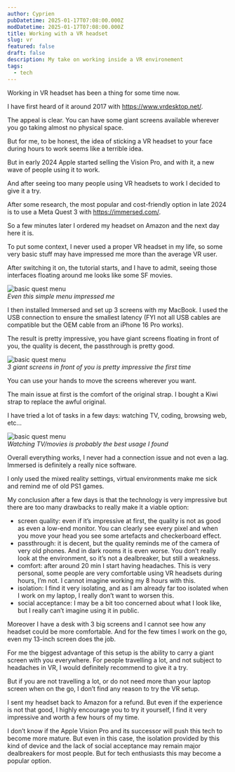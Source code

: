 ```yaml
---
author: Cyprien
pubDatetime: 2025-01-17T07:08:00.000Z
modDatetime: 2025-01-17T07:08:00.000Z
title: Working with a VR headset
slug: vr
featured: false
draft: false
description: My take on working inside a VR environement
tags:
  - tech
---
```

Working in VR headset has been a thing for some time now.

I have first heard of it around 2017 with <https://www.vrdesktop.net/>.

The appeal is clear. You can have some giant screens available wherever you go taking almost no physical space.

But for me, to be honest, the idea of sticking a VR headset to your face during hours to work seems like a terrible idea.

But in early 2024 Apple started selling the Vision Pro, and with it, a new wave of people using it to work.

And after seeing too many people using VR headsets to work I decided to give it a try.

After some research, the most popular and cost-friendly option in late 2024 is to use a Meta Quest 3 with <https://immersed.com/>.

So a few minutes later I ordered my headset on Amazon and the next day here it is.

To put some context, I never used a proper VR headset in my life, so some very basic stuff may have impressed me more than the average VR user.

After switching it on, the tutorial starts, and I have to admit, seeing those interfaces floating around me looks like some SF movies.

![basic quest menu](assets/images/posts/2025/vr/vr1.jpg)  
_Even this simple menu impressed me_

I then installed Immersed and set up 3 screens with my MacBook. I used the USB connection to ensure the smallest latency (FYI not all USB cables are compatible but the OEM cable from an iPhone 16 Pro works).

The result is pretty impressive, you have giant screens floating in front of you, the quality is decent, the passthrough is pretty good.

![basic quest menu](assets/images/posts/2025/vr/vr2.jpg)  
_3 giant screens in front of you is pretty impressive the first time_

You can use your hands to move the screens wherever you want.

The main issue at first is the comfort of the original strap. I bought a Kiwi strap to replace the awful original.

I have tried a lot of tasks in a few days: watching TV, coding, browsing web, etc…

![basic quest menu](assets/images/posts/2025/vr/vr3.jpg)  
_Watching TV/movies is probably the best usage I found_

Overall everything works, I never had a connection issue and not even a lag. Immersed is definitely a really nice software.

I only used the mixed reality settings, virtual environments make me sick and remind me of old PS1 games.

My conclusion after a few days is that the technology is very impressive but there are too many drawbacks to really make it a viable option:

- screen quality: even if it’s impressive at first, the quality is not as good as even a low-end monitor. You can clearly see every pixel and when you move your head you see some artefacts and checkerboard effect.
- passthrough: it is decent, but the quality reminds me of the camera of very old phones. And in dark rooms it is even worse. You don’t really look at the environment, so it’s not a dealbreaker, but still a weakness.
- comfort: after around 20 min I start having headaches. This is very personal, some people are very comfortable using VR headsets during hours, I’m not. I cannot imagine working my 8 hours with this.
- isolation: I find it very isolating, and as I am already far too isolated when I work on my laptop, I really don’t want to worsen this.
- social acceptance: I may be a bit too concerned about what I look like, but I really can’t imagine using it in public.

Moreover I have a desk with 3 big screens and I cannot see how any headset could be more comfortable. And for the few times I work on the go, even my 13-inch screen does the job.

For me the biggest advantage of this setup is the ability to carry a giant screen with you everywhere. For people travelling a lot, and not subject to headaches in VR, I would definitely recommend to give it a try.

But if you are not travelling a lot, or do not need more than your laptop screen when on the go, I don’t find any reason to try the VR setup.

I sent my headset back to Amazon for a refund. But even if the experience is not that good, I highly encourage you to try it yourself, I find it very impressive and worth a few hours of my time.

I don’t know if the Apple Vision Pro and its successor will push this tech to become more mature. But even in this case, the isolation provided by this kind of device and the lack of social acceptance may remain major dealbreakers for most people. But for tech enthusiasts this may become a popular option.

